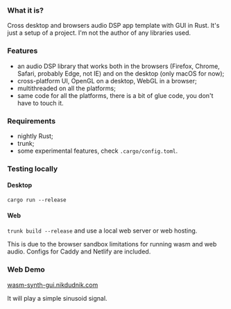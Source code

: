 ### What it is?
Cross desktop and browsers audio DSP app template with GUI in Rust. It's just a setup of a project. I'm not the author of any libraries used.

### Features
- an audio DSP library that works both in the browsers (Firefox, Chrome, Safari, probably Edge, not IE) and on the desktop (only macOS for now);
- cross-platform UI, OpenGL on a desktop, WebGL in a browser;
- multithreaded on all the platforms;
- same code for all the platforms, there is a bit of glue code, you don't have to touch it.

### Requirements
- nightly Rust;
- trunk;
- some experimental features, check `.cargo/config.toml`.

### Testing locally

#### Desktop

`cargo run --release`

#### Web

`trunk build --release` and use a local web server or web hosting.

This is due to the browser sandbox limitations for running wasm and web audio.
Configs for Caddy and Netlify are included.

### Web Demo

[wasm-synth-gui.nikdudnik.com](https://wasm-synth-gui.nikdudnik.com/)

It will play a simple sinusoid signal.
